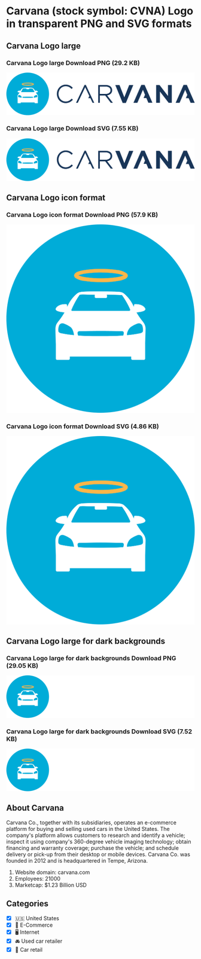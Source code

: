 # Carvana (stock symbol: CVNA) Logo in transparent PNG and SVG formats

## Carvana Logo large

### Carvana Logo large Download PNG (29.2 KB)

![Carvana Logo large Download PNG (29.2 KB)](/img/orig/CVNA_BIG-0e1228ee.png)

### Carvana Logo large Download SVG (7.55 KB)

![Carvana Logo large Download SVG (7.55 KB)](/img/orig/CVNA_BIG-a196b91f.svg)

## Carvana Logo icon format

### Carvana Logo icon format Download PNG (57.9 KB)

![Carvana Logo icon format Download PNG (57.9 KB)](/img/orig/CVNA-2524654d.png)

### Carvana Logo icon format Download SVG (4.86 KB)

![Carvana Logo icon format Download SVG (4.86 KB)](/img/orig/CVNA-d8a691e7.svg)

## Carvana Logo large for dark backgrounds

### Carvana Logo large for dark backgrounds Download PNG (29.05 KB)

![Carvana Logo large for dark backgrounds Download PNG (29.05 KB)](/img/orig/CVNA_BIG.D-6ca395c3.png)

### Carvana Logo large for dark backgrounds Download SVG (7.52 KB)

![Carvana Logo large for dark backgrounds Download SVG (7.52 KB)](/img/orig/CVNA_BIG.D-f7d8596c.svg)

## About Carvana

Carvana Co., together with its subsidiaries, operates an e-commerce platform for buying and selling used cars in the United States. The company's platform allows customers to research and identify a vehicle; inspect it using company's 360-degree vehicle imaging technology; obtain financing and warranty coverage; purchase the vehicle; and schedule delivery or pick-up from their desktop or mobile devices. Carvana Co. was founded in 2012 and is headquartered in Tempe, Arizona.

1. Website domain: carvana.com
2. Employees: 21000
3. Marketcap: $1.23 Billion USD


## Categories
- [x] 🇺🇸 United States
- [x] 🛒 E-Commerce
- [x] 🖥️ Internet
- [x] 🚘 Used car retailer
- [x] 🚗 Car retail
